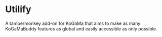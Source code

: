 # Utilify
A tampermonkey add-on for KoGaMa that aims to make as many KoGaMaBuddy features as global and easily accessible as only possible.
